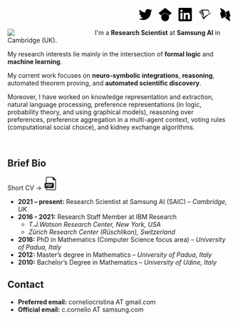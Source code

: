 <div align="right">
 
[<img height="30" width="30" src="figures/twitter.svg" />](https://twitter.com/Cristina__C) &ensp; [<img height="30" width="30" src="figures/googlescholar.svg" />](https://scholar.google.com/citations?user=EP9lmrcAAAAJ&hl=en) &ensp; [<img height="30" width="30" src="figures/linkedin.svg" />](https://www.linkedin.com/in/cristina-cornelio-545a8a36/en-us) &ensp; [<img height="30" width="30" src="figures/semanticscholar.svg" />](https://www.semanticscholar.org/author/Cristina-Cornelio/2470518) &ensp; [<img height="30" width="30" src="figures/dblp.svg" />](https://dblp.uni-trier.de/pid/137/3340.html)
 </div>
 
<img align="left" src="figures/me.png" width="33%" style="margin-right:30px">

I'm a **Research Scientist** at **Samsung AI** in Cambridge (UK).

My research interests lie mainly in the intersection of **formal logic** and **machine learning**.

My current work focuses on **neuro-symbolic integrations**, **reasoning**, automated theorem proving, and **automated scientific discovery**.

Moreover, I have worked on knowledge representation and extraction, natural language processing, preference representations (in logic, probability theory, and using graphical models), reasoning over preferences, preference aggregation in a multi-agent context, voting rules (computational social choice), and kidney exchange algorithms. 
 
<br clear="left"/>

## Brief Bio 

Short CV &rarr; [<img height="30" width="30" src="figures/pdf.svg" />](documents/cv_short.pdf)

* **2021 – present:** Research Scientist at Samsung AI (SAIC) – *Cambridge, UK*
* **2016 - 2021:** Research Staff Member at IBM Research 
  * *T.J.Watson Research Center, New York, USA*
  * *Zürich Research Center (Rüschlikon), Switzerland*
* **2016:** PhD in Mathematics (Computer Science focus area) – *University of Padua, Italy*
* **2012:** Master’s degree in Mathematics – *University of Padua, Italy*
* **2010:** Bachelor’s Degree in Mathematics – *University of Udine, Italy*


## Contact

* **Preferred email:** corneliocristina AT gmail.com
* **Official email:** c.cornelio AT samsung.com
